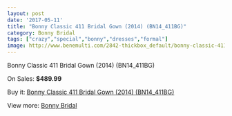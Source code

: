 ```yaml
---
layout: post
date: '2017-05-11'
title: "Bonny Classic 411 Bridal Gown (2014) (BN14_411BG)"
category: Bonny Bridal
tags: ["crazy","special","bonny","dresses","formal"]
image: http://www.benemulti.com/2842-thickbox_default/bonny-classic-411-bridal-gown-2014-bn14411bg.jpg
---
```

Bonny Classic 411 Bridal Gown (2014) (BN14_411BG)

On Sales: **$489.99**
<a href="https://www.benemulti.com/en/bonny-bridalnbsp/1107-bonny-classic-411-bridal-gown-2014-bn14411bg.html"><amp-img layout="responsive" width="600" height="600" src="//www.benemulti.com/2842-thickbox_default/bonny-classic-411-bridal-gown-2014-bn14411bg.jpg" alt="Bonny Classic 411 Bridal Gown (2014) (BN14_411BG) 0" /></a>
<a href="https://www.benemulti.com/en/bonny-bridalnbsp/1107-bonny-classic-411-bridal-gown-2014-bn14411bg.html"><amp-img layout="responsive" width="600" height="600" src="//www.benemulti.com/2843-thickbox_default/bonny-classic-411-bridal-gown-2014-bn14411bg.jpg" alt="Bonny Classic 411 Bridal Gown (2014) (BN14_411BG) 1" /></a>

Buy it: [Bonny Classic 411 Bridal Gown (2014) (BN14_411BG)](https://www.benemulti.com/en/bonny-bridalnbsp/1107-bonny-classic-411-bridal-gown-2014-bn14411bg.html "Bonny Classic 411 Bridal Gown (2014) (BN14_411BG)")

View more: [Bonny Bridal](https://www.benemulti.com/en/16-bonny-bridalnbsp "Bonny Bridal")